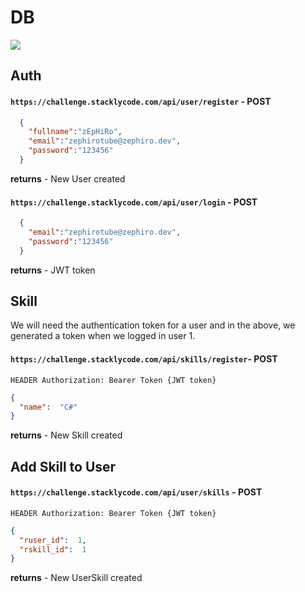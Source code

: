 
# DB

<img src="https://team.stacklycode.com/challenges/db.png" />


## Auth

#### `https://challenge.stacklycode.com/api/user/register` - POST
```json
  {
    "fullname":"zEpHiRo",
    "email":"zephirotube@zephiro.dev",
    "password":"123456"
  }
```

**returns** - New User created

#### `https://challenge.stacklycode.com/api/user/login` - POST
```json
  {
    "email":"zephirotube@zephiro.dev",
    "password":"123456"
  }
```

**returns** - JWT token

## Skill

We will need the authentication token for a user and in the above, we generated a token when we logged in user 1. 

#### `https://challenge.stacklycode.com/api/skills/register`- POST
```HEADER Authorization: Bearer Token {JWT token}```
```json
{
  "name":  "C#"
}
```

**returns** - New Skill created


## Add Skill to User

#### `https://challenge.stacklycode.com/api/user/skills` - POST
```HEADER Authorization: Bearer Token {JWT token}```
```json
{
  "ruser_id":  1,
  "rskill_id":  1
}
```

**returns** - New UserSkill created